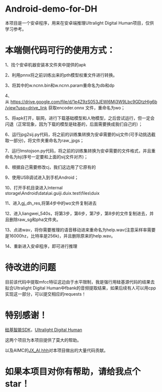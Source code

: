 # Android-demo-for-DH
本项目是一个安卓程序，用来在安卓端推理Ultralight Digital Human项目，仅供学习参考。

# 本端侧代码可行的使用方式：
1、找个安卓机器安装本文件夹中提供的apk

2、利用pnnx将之前训练出来的pth模型权重文件进行转换。

3、将其中的w.ncnn.bin和w.ncnn.param重命名为db和dp

4、从 https://drive.google.com/file/d/1e4Z9zS053JEWl6Mj3W9Lbc9GDtzHIg6b/view?usp=drive_link 获取encoder.onnx 文件，重命名为wo；

5、将apk打开，联网，进行下载基础模型和人物模型，之后尝试运行，但一定会闪退（正常现象，因为下载的模型是硅基的，后面需要换成我们自己的）；

6、运行jpg2sij.py代码，将之前的训练集转换为安卓需要的sij文件(可手动挑选截取一部分)，将文件夹重命名为raw_jpgs；

7、运行lmstojson.py代码，将之前的训练集转换为安卓需要的文件格式，并且重命名为bj(序号一定要和上面的sij文件对齐)；

8、根据自己需要修改cj，我们这边用了它原有的

9、使用USB调试进入到手机Android；

10、打开手机目录进入Internal storage\Android\data\ai.guiji.duix.test\files\duix

11、进入gj_dh_res,将第4步中的wo文件复制进去

12、进入liangwei_540s，将第3步，第6步，第7步，第8步的文件复制进去，并且删除raw_sg和pha文件夹。

13、点进wav，将你需要推理的语音移动进来重命名为help.wav(注意采样率需要是16000hz，比特率是256k)，并且删除原来的help.wav。

14、重新进入安卓程序，即可进行推理

# 待改进的问题
目前该代码中提取mfcc特征这边由于水平限制，我是强行用硅基源代码的结果去拟合Ultralight Digital Human中fbank的音频提取结果，如果后续有人可以用cpp实现这一部分，可以提交相应的requests！

# 特别感谢！
 [硅基智能SDK](https://github.com/GuijiAI/duix.ai)，[Ultralight Digital Human](https://github.com/anliyuan/Ultralight-Digital-Human)

这两个项目为本项目提供了莫大的帮助。

以及AIMC的[JX_AI](https://github.com/QUTLiJingxiao),[hhh](https://github.com/huang2002)对本项目做出的大量代码贡献。

# 如果本项目对你有帮助，请给我点个star！
